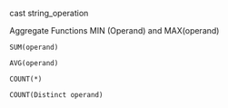 cast 
string_operation


Aggregate Functions
    MIN (Operand)  and MAX(operand)

    SUM(operand)

    AVG(operand)

    COUNT(*)

    COUNT(Distinct operand)

